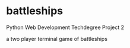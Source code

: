 # battleships
Python Web Development Techdegree Project 2

a two player terminal game of battleships
